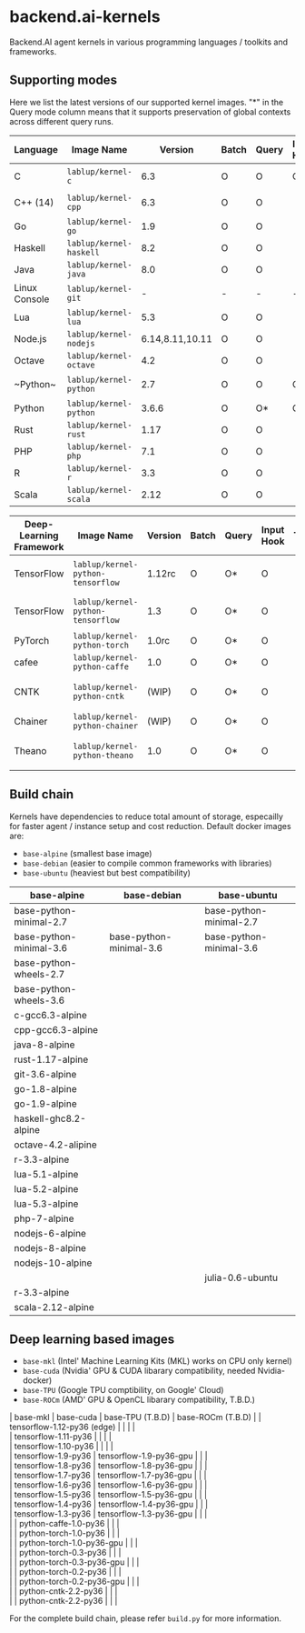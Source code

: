 # backend.ai-kernels

Backend.AI agent kernels in various programming languages / toolkits and frameworks.

## Supporting modes

Here we list the latest versions of our supported kernel images.
"\*" in the Query mode column means that it supports preservation of global contexts across different query runs.

| Language      | Image Name              | Version         | Batch | Query | Input Hook | TTY | Runtime Impl. |
|---------------|-------------------------|-----------------|-------|-------|---|---|--------------------|
| C             | `lablup/kernel-c`       | 6.3             | O     | O     | O |   | GCC on Alpine 3.8  |
| C++ (14)      | `lablup/kernel-cpp`     | 6.3             | O     | O     |   |   | GCC on Alpine 3.8  |
| Go            | `lablup/kernel-go`      | 1.9             | O     | O     |   |   |                    |
| Haskell       | `lablup/kernel-haskell` | 8.2             | O     | O     |   |   |                    |
| Java          | `lablup/kernel-java`    | 8.0             | O     | O     |   |   |                    |
| Linux Console | `lablup/kernel-git`     | -               | -     | -     | - | O | Bash on Alpine 3.8 |
| Lua           | `lablup/kernel-lua`     | 5.3             | O     | O     |   |   |                    |
| Node.js       | `lablup/kernel-nodejs`  | 6.14,8.11,10.11 | O     | O     |   |   |                    |
| Octave        | `lablup/kernel-octave`  | 4.2             | O     | O     |   |   |                    |
| ~Python~      | `lablup/kernel-python`  | 2.7             | O     | O     | O |   | temporarily unsupported |
| Python        | `lablup/kernel-python`  | 3.6.6           | O     | O\*   | O |   |                    |
| Rust          | `lablup/kernel-rust`    | 1.17            | O     | O     |   |   |                    |
| PHP           | `lablup/kernel-php`     | 7.1             | O     | O     |   |   |                    |
| R             | `lablup/kernel-r`       | 3.3             | O     | O     |   |   | CRAN R             |
| Scala		    | `lablup/kernel-scala`   | 2.12            | O     | O     |   |   |                    |

| Deep-Learning Framework | Image Name           | Version | Batch | Query | Input Hook | TTY | Runtime Impl. |
|------------|-----------------------------------|---------|-------|-------|-----|---|-------------------|
| TensorFlow | `lablup/kernel-python-tensorflow` | 1.12rc  | O     | O\*   | O   |   | Bundled w/Keras 2 |
| TensorFlow | `lablup/kernel-python-tensorflow` | 1.3     | O     | O\*   | O   |   | Bundled w/Keras 2 |
| PyTorch    | `lablup/kernel-python-torch`      | 1.0rc   | O     | O\*   | O   |   |                   |
| cafee      | `lablup/kernel-python-caffe`      | 1.0     | O     | O\*   | O   |   |                   |
| CNTK       | `lablup/kernel-python-cntk`       | (WIP)   | O     | O\*   | O   |   | Bundled w/Keras 2 |
| Chainer    | `lablup/kernel-python-chainer`    | (WIP)   | O     | O\*   | O   |   |                   |
| Theano     | `lablup/kernel-python-theano`     | 1.0     | O     | O\*   | O   |   | Bundled w/Keras 2 |

## Build chain

Kernels have dependencies to reduce total amount of storage, especailly for faster agent / instance setup and cost reduction. Default docker images are:

 * `base-alpine` (smallest base image)
 * `base-debian` (easier to compile common frameworks with libraries)
 * `base-ubuntu` (heaviest but best compatibility)

| base-alpine             | base-debian                  | base-ubuntu             | 
|-------------------------|------------------------------|-------------------------|
| base-python-minimal-2.7 |                              | base-python-minimal-2.7 |
| base-python-minimal-3.6 | base-python-minimal-3.6      | base-python-minimal-3.6 |
| base-python-wheels-2.7  |                              |                         |
| base-python-wheels-3.6  |                              |                         |
| c-gcc6.3-alpine         |                              |                         |
| cpp-gcc6.3-alpine       |                              |                         |
| java-8-alpine           |                              |                         |
| rust-1.17-alpine        |                              |                         |
| git-3.6-alpine          |                              |                         |
| go-1.8-alpine           |                              |                         |
| go-1.9-alpine           |                              |                         |
| haskell-ghc8.2-alpine   |                              |                         |
| octave-4.2-alipine      |                              |                         |
| r-3.3-alpine            |                              |                         |
| lua-5.1-alpine          |                              |                         |
| lua-5.2-alpine          |                              |                         |
| lua-5.3-alpine          |                              |                         |
| php-7-alpine            |                              |                         |
| nodejs-6-alpine         |                              |                         |
| nodejs-8-alpine         |                              |                         |
| nodejs-10-alpine        |                              |                         |
|                         |                              | julia-0.6-ubuntu        |
| r-3.3-alpine            |                              |                         |
| scala-2.12-alpine       |                              |                         |

## Deep learning based images
 * `base-mkl`    (Intel' Machine Learning Kits (MKL) works on CPU only kernel) 
 * `base-cuda`   (Nvidia' GPU & CUDA libarary compatibility, needed Nvidia-docker)
 * `base-TPU`    (Google TPU comptibility, on Google' Cloud)
 * `base-ROCm`   (AMD' GPU & OpenCL libarary compatibility, T.B.D.)

| base-mkl                    | base-cuda                       | base-TPU (T.B.D)  | base-ROCm (T.B.D) |
| tensorflow-1.12-py36 (edge) |                                 |                   |                   |   
| tensorflow-1.11-py36        |                                 |                   |                   |   
| tensorflow-1.10-py36        |                                 |                   |                   |   
| tensorflow-1.9-py36         | tensorflow-1.9-py36-gpu         |                   |                   |   
| tensorflow-1.8-py36         | tensorflow-1.8-py36-gpu         |                   |                   |   
| tensorflow-1.7-py36         | tensorflow-1.7-py36-gpu         |                   |                   |   
| tensorflow-1.6-py36         | tensorflow-1.6-py36-gpu         |                   |                   |   
| tensorflow-1.5-py36         | tensorflow-1.5-py36-gpu         |                   |                   |   
| tensorflow-1.4-py36         | tensorflow-1.4-py36-gpu         |                   |                   |   
| tensorflow-1.3-py36         | tensorflow-1.3-py36-gpu         |                   |                   |   
|                             | python-caffe-1.0-py36           |                   |                   |   
|                             | python-torch-1.0-py36           |                   |                   |   
|                             | python-torch-1.0-py36-gpu       |                   |                   |   
|                             | python-torch-0.3-py36           |                   |                   |   
|                             | python-torch-0.3-py36-gpu       |                   |                   |   
|                             | python-torch-0.2-py36           |                   |                   |   
|                             | python-torch-0.2-py36-gpu       |                   |                   |   
|                             | python-cntk-2.2-py36            |                   |                   |   
|                             | python-cntk-2.2-py36            |                   |                   |   

For the complete build chain, please refer `build.py` for more information.

